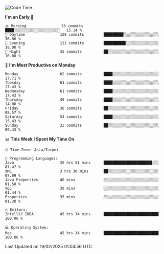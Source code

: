 <!--START_SECTION:waka-->
![Code Time](http://img.shields.io/badge/Code%20Time-1%2C692%20hrs%2023%20mins-blue)

**I'm an Early 🐤** 

```text
🌞 Morning                53 commits          ████░░░░░░░░░░░░░░░░░░░░░   15.14 % 
🌆 Daytime                129 commits         █████████░░░░░░░░░░░░░░░░   36.86 % 
🌃 Evening                133 commits         ██████████░░░░░░░░░░░░░░░   38.00 % 
🌙 Night                  35 commits          ██░░░░░░░░░░░░░░░░░░░░░░░   10.00 % 
```
📅 **I'm Most Productive on Monday** 

```text
Monday                   62 commits          ████░░░░░░░░░░░░░░░░░░░░░   17.71 % 
Tuesday                  61 commits          ████░░░░░░░░░░░░░░░░░░░░░   17.43 % 
Wednesday                61 commits          ████░░░░░░░░░░░░░░░░░░░░░   17.43 % 
Thursday                 49 commits          ████░░░░░░░░░░░░░░░░░░░░░   14.00 % 
Friday                   30 commits          ██░░░░░░░░░░░░░░░░░░░░░░░   08.57 % 
Saturday                 54 commits          ████░░░░░░░░░░░░░░░░░░░░░   15.43 % 
Sunday                   33 commits          ██░░░░░░░░░░░░░░░░░░░░░░░   09.43 % 
```


📊 **This Week I Spent My Time On** 

```text
🕑︎ Time Zone: Asia/Taipei

💬 Programming Languages: 
Java                     39 hrs 51 mins      ██████████████████████░░░   87.47 % 
XML                      3 hrs 30 mins       ██░░░░░░░░░░░░░░░░░░░░░░░   07.69 % 
Java Properties          40 mins             ░░░░░░░░░░░░░░░░░░░░░░░░░   01.50 % 
SQL                      39 mins             ░░░░░░░░░░░░░░░░░░░░░░░░░   01.44 % 
Properties               35 mins             ░░░░░░░░░░░░░░░░░░░░░░░░░   01.28 % 

🔥 Editors: 
IntelliJ IDEA            45 hrs 34 mins      █████████████████████████   100.00 % 

💻 Operating System: 
Mac                      45 hrs 34 mins      █████████████████████████   100.00 % 
```


 Last Updated on 19/02/2025 01:04:56 UTC
<!--END_SECTION:waka-->
